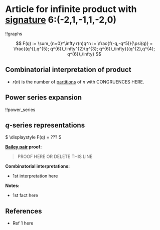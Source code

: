 # Article for infinite product with [signature](../product_signature.html) 6:(-2,1,-1,1,-2,0)

!!graphs

$$ F(q) := \sum_{n=0}^\infty r(n)q^n := \frac{f(-q,-q^5)}{\psi(q)} = \frac{(q^{},q^{5}; q^{6})_\infty^{2}(q^{3}; q^{6})_\infty}{(q^{2},q^{4}; q^{6})_\infty} $$


## Combinatorial interpretation of product

- $r(n)$ is the number of [partitions](../partitions.html#integer_partitions) of $n$ with CONGRUENCES HERE.

## Power series expansion

!!power_series

## $q$-series representations

$ \displaystyle F(q) = ??? $

**[Bailey pair](../Bailey_pairs.html) proof:**
> PROOF HERE OR DELETE THIS LINE

**Combinatorial interpretations:**
- 1st interpretation here
    
**Notes:**
- 1st fact here
   
## References
- Ref 1 here
